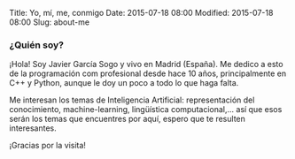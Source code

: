Title: Yo, mí, me, conmigo
Date: 2015-07-18 08:00
Modified: 2015-07-18 08:00
Slug: about-me

### ¿Quién soy?

¡Hola! Soy Javier García Sogo y vivo en Madrid (España). Me dedico a esto de la programación com profesional desde hace 10 años, principalmente en C++ y Python, aunque le doy un poco a todo lo que haga falta.

Me interesan los temas de Inteligencia Artificial: representación del conocimiento, machine-learning, lingüística computacional,... así que esos serán los temas que encuentres por aquí, espero que te resulten interesantes.

¡Gracias por la visita!

